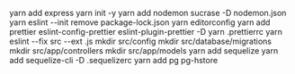 yarn add express
yarn init -y
yarn add nodemon sucrase -D
nodemon.json
yarn eslint --init
remove package-lock.json
yarn
editorconfig
yarn add prettier eslint-config-prettier eslint-plugin-prettier -D
yarn
.prettierrc
yarn eslint --fix src --ext .js
mkdir src/config
mkdir src/database/migrations
mkdir src/app/controllers
mkdir src/app/models
yarn add sequelize
yarn add sequelize-cli -D
.sequelizerc
yarn add pg pg-hstore
